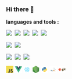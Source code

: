 ### Hi there 👋

<!--
**cherrimy/cherrimy** is a ✨ _special_ ✨ repository because its `README.md` (this file) appears on your GitHub profile.

Here are some ideas to get you started:

- 🔭 I’m currently working on ...
- 🌱 I’m currently learning ...
- 👯 I’m looking to collaborate on ...
- 🤔 I’m looking for help with ...
- 💬 Ask me about ...
- 📫 How to reach me: ...
- 😄 Pronouns: ...
- ⚡ Fun fact: ...
-->

**languages and tools :**
<!-- 뱃지 사용방법 -->
  <!-- 뱃지 아이콘 사이트 -->
  <!--   <img src="https://img.shields.io/badge/{내용}-{배경 색깔}?style={스타일}&logo={로고이름}&logoColor={로고 색깔}"/> -->
  
<p><img src="https://img.shields.io/badge/HTML5-E34F26?style=flat&logo=html5&logoColor=white"/>&nbsp;&nbsp;<img src="https://img.shields.io/badge/CSS3-1572B6?style=flat&logo=css3&logoColor=white"/>&nbsp;&nbsp;<img src="https://img.shields.io/badge/JavaScript-gray?style=flat&logo=JavaScript&logoColor=F7DF1E"/>&nbsp;&nbsp;<img src="https://img.shields.io/badge/jQuery-0769AD?style=flat&logo=jQuery&logoColor=339933"/>&nbsp;&nbsp;<img src="https://img.shields.io/badge/React-white?style=flat&logo=React&logoColor=61DAFB"/></p>

<p><img src="https://img.shields.io/badge/Oracle-F80000?style=flat&logo=Oracle&logoColor=4479A1"/>&nbsp;&nbsp;<img src="https://img.shields.io/badge/JAVA-8F0000?style=flat&logo&logoColor=4479A1"/></p>

<p><img src="https://img.shields.io/badge/Notion-ffffff?style=flat&logo=Notion&logoColor=black"/>&nbsp;&nbsp;<img src="https://img.shields.io/badge/GitHub-gray?style=flat&logo=GitHub&logoColor=black"/>&nbsp;&nbsp;<img src="https://img.shields.io/badge/Git-blue?style=flat&logo=Git&logoColor=F05032"/>&nbsp;&nbsp;</p>
<code><img height="20" src="https://raw.githubusercontent.com/github/explore/80688e429a7d4ef2fca1e82350fe8e3517d3494d/topics/javascript/javascript.png"></code>
<code><img height="20" src="https://raw.githubusercontent.com/github/explore/80688e429a7d4ef2fca1e82350fe8e3517d3494d/topics/vue/vue.png"></code>
<code><img height="20" src="https://raw.githubusercontent.com/github/explore/80688e429a7d4ef2fca1e82350fe8e3517d3494d/topics/react/react.png"></code>
<code><img height="20" src="https://raw.githubusercontent.com/github/explore/80688e429a7d4ef2fca1e82350fe8e3517d3494d/topics/nodejs/nodejs.png"></code>
<code><img height="20" src="https://raw.githubusercontent.com/github/explore/80688e429a7d4ef2fca1e82350fe8e3517d3494d/topics/python/python.png"></code>
<code><img height="20" src="https://raw.githubusercontent.com/github/explore/80688e429a7d4ef2fca1e82350fe8e3517d3494d/topics/mysql/mysql.png"></code>
<code><img height="20" src="https://raw.githubusercontent.com/github/explore/80688e429a7d4ef2fca1e82350fe8e3517d3494d/topics/git/git.png"></code>
<br>
<br>
